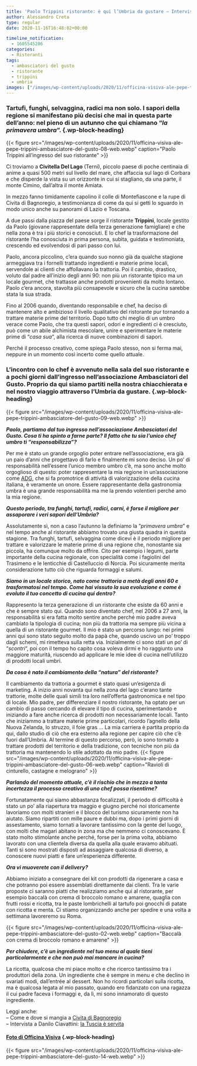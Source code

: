 ```yaml
---
title: 'Paolo Trippini ristorante: è qui l’Umbria da gustare – Intervista'
author: Alessandro Creta
type: regular
date: 2020-11-16T16:48:02+00:00

timeline_notification:
  - 1605545286
categories:
  - Ristoranti
tags:
  - ambasciatori del gusto
  - ristorante
  - trippini
  - umbria
images: ["/images/wp-content/uploads/2020/11/officina-visiva-ale-pepe-trippini-ambasciatore-del-gusto-04-web.webp"]
---
```

### Tartufi, funghi, selvaggina, radici ma non solo. I sapori della regione si manifestano più decisi che mai in questa parte dell’anno: nel pieno di un autunno che qui chiamano “_la primavera umbra_”. {.wp-block-heading}


{{< figure src="/images/wp-content/uploads/2020/11/officina-visiva-ale-pepe-trippini-ambasciatore-del-gusto-08-web.webp" caption="Paolo Trippini all&#8217;ingresso del suo ristorante" >}}


Ci troviamo a **Civitella Del Lago** (Terni), piccolo paese di poche centinaia di anime a quasi 500 metri sul livello del mare, che affaccia sul lago di Corbara e che disperde la vista su un orizzonte in cui si stagliano, da una parte, il monte Cimino, dall&#8217;altra il monte Amiata. 

In mezzo fanno timidamente capolino il colle di Montefiascone e la rupe di Civita di Bagnoregio, a testimonianza di come da qui si getti lo sguardo in modo unico anche su panorami di Lazio e Toscana.

A due passi dalla piazza del paese sorge il ristorante **Trippini**, locale gestito da Paolo (giovane rappresentate della terza generazione famigliare) e che nella zona è tra i più storici e conosciuti. E lo chef la trasformazione del ristorante l&#8217;ha conosciuta in prima persona, subìta, guidata e testimoniata, crescendo ed evolvendosi di pari passo con lui.

Paolo, ancora piccolino, c&#8217;era quando suo nonno già da qualche stagione armeggiava tra i fornelli trattando ingredienti e materie prime locali, servendole ai clienti che affollavano la trattoria. Poi il cambio, drastico, voluto dal padre all&#8217;inizio degli anni 90: non più un ristorante tipico ma un locale gourmet, che trattasse anche prodotti provenienti da molto lontano. Paolo c&#8217;era ancora, stavolta più consapevole e sicuro che la cucina sarebbe stata la sua strada.

Fino al 2006 quando, diventando responsabile e chef, ha deciso di mantenere alto e ambizioso il livello qualitativo del ristorante pur tornando a trattare materie prime del territorio. Dopo tutto chi meglio di un umbro verace come Paolo, che tra questi sapori, odori e ingredienti ci è cresciuto, può come un abile alchimista mescolare, unire e sperimentare le materie prime di &#8220;_casa sua_&#8220;, alla ricerca di nuove combinazioni di sapori. 

Perché il processo creativo, come spiega Paolo stesso, non si ferma mai, neppure in un momento così incerto come quello attuale.

### L&#8217;incontro con lo chef è avvenuto nella sala del suo ristorante e a pochi giorni dall&#8217;ingresso nell&#8217;associazione Ambasciatori del Gusto. Proprio da qui siamo partiti nella nostra chiacchierata e nel nostro viaggio attraverso l&#8217;Umbria da gustare. {.wp-block-heading}


{{< figure src="/images/wp-content/uploads/2020/11/officina-visiva-ale-pepe-trippini-ambasciatore-del-gusto-09-web.webp" >}}


**_Paolo, partiamo dal tuo ingresso nell&#8217;associazione Ambasciatori del Gusto. Cosa ti ha spinto a farne parte? Il fatto che tu sia l&#8217;unico chef umbro ti &#8220;responsabilizza&#8221;?_**

Per me è stato un grande orgoglio poter entrare nell&#8217;associazione, era già un paio d&#8217;anni che progettavo di farlo e finalmente mi sono deciso. Un po&#8217; di responsabilità nell&#8217;essere l&#8217;unico membro umbro c&#8217;è, ma sono anche molto orgoglioso di questo: poter rappresentare la mia regione in un&#8217;associazione come <a rel="noreferrer noopener" href="https://www.ambasciatoridelgusto.it/" target="_blank">ADG</a>, che si fa promotrice di attività di valorizzazione della cucina italiana, è veramente un onore. Essere rappresentante della gastronomia umbra è una grande responsabilità ma me la prendo volentieri perché amo la mia regione.

**_Questo periodo, tra funghi, tartufi, radici, carni, è forse il migliore per assaporare i veri sapori dell&#8217;Umbria?_**

Assolutamente sì, non a caso l&#8217;autunno la definiamo la &#8220;_primavera umbra_&#8221; e nel tempo anche al ristorante abbiamo trovato una giusta quadra in questa stagione. Tra funghi, tartufi, selvaggina come dicevi è il periodo migliore per trattare e valorizzare le materie prime di una regione che, nonostante sia piccola, ha comunque molto da offrire. Cito per esempio i legumi, parte importante della cucina regionale, con specialità come i fagiolini del Trasimeno e le lenticchie di Castelluccio di Norcia. Poi sicuramente merita considerazione tutto ciò che riguarda formaggi e salumi.

**_Siamo in un locale storico, nato come trattoria a metà degli anni 60 e trasformatosi nel tempo. Come hai vissuto la sua evoluzione e come è evoluto il tuo concetto di cucina qui dentro?_**

Rappresento la terza generazione di un ristorante che esiste da 60 anni e che è sempre stato qui. Quando sono diventato chef, nel 2006 a 27 anni, la responsabilità si era fatta molto sentire anche perché mio padre aveva cambiato la tipologia di cucina; non più da trattoria ma sempre più vicina a quella di un ristorante gourmet. Il mio è stato un percorso lungo: nei primi anni qui sono stato seguito molto da papà che, quando uscivo un po&#8217; troppo dagli schemi, mi rimetteva sulla retta via. Inizialmente ci sono stati un po&#8217; di &#8220;_scontri_&#8220;, poi con il tempo ho capito cosa voleva dirmi e ho raggiunto una maggiore maturità, riuscendo ad applicare le mie idee di cucina nell&#8217;utilizzo di prodotti locali umbri.

**_Da cosa è nato il cambiamento della &#8220;natura&#8221; del ristorante?_**

Il cambiamento da trattoria a gourmet è stato quasi un&#8217;esigenza di marketing. A inizio anni novanta qui nella zona del lago c&#8217;erano tante trattorie, molte delle quali simili tra loro nell&#8217;offerta gastronomica e nel tipo di locale. Mio padre, per differenziare il nostro ristorante, ha optato per un cambio di passo cercando di elevare il tipo di cucina, sperimentando e iniziando a fare anche ricerca di prodotti non necessariamente locali. Tanto che iniziammo a trattare materie prime particolari, ricordo l&#8217;agnello della Nuova Zelanda, lo struzzo, il foie gras &#8230; La mia carriera è partita proprio da qui, dallo studio di ciò che era esterno alla regione per capire ciò che c&#8217;è fuori dall&#8217;Umbria. Al termine di questo percorso, però, io sono tornato a trattare prodotti del territorio e della tradizione, con tecniche non più da trattoria ma mantenendo lo stile adottato da mio padre.
{{< figure src="/images/wp-content/uploads/2020/11/officina-visiva-ale-pepe-trippini-ambasciatore-del-gusto-06-web.webp" caption="Ravioli di cinturello, castagne e melograno" >}}
 

**_Parlando del momento attuale, c&#8217;è il rischio che in mezzo a tanta incertezza il processo creativo di uno chef possa risentirne?_**

Fortunatamente qui siamo abbastanza focalizzati, il periodo di difficoltà è stato un po&#8217; alla riapertura tra maggio e giugno perché noi storicamente lavoriamo con molti stranieri e il blocco del turismo sicuramente non ha aiutato. Siamo ripartiti con mille paure e dubbi ma, dopo i primi giorni di assestamento, siamo tornati a lavorare tantissimo con la gente del luogo, con molti che magari abitano in zona ma che nemmeno ci conoscevano. È stato molto stimolante anche perché, forse per la prima volta, abbiamo lavorato con una clientela diversa da quella alla quale eravamo abituati. Tanti si sono mostrati disposti ad assaggiare qualcosa di diverso, a conoscere nuovi piatti e fare un&#8217;esperienza differente.

**_Ora vi muoverete con il delivery?_**

Abbiamo iniziato a consegnare dei kit con prodotti da rigenerare a casa e che potranno poi essere assemblati direttamente dai clienti. Tra le varie proposte ci saranno piatti che realizziamo anche qui al ristorante, per esempio baccalà con crema di broccolo romano e amarene, quaglia con frutti rossi e ricotta, tra le paste lombrichelli al tartufo poi gnocchi di patate con ricotta e menta. Ci stiamo organizzando anche per spedire e una volta a settimana lavoreremo su Roma.


{{< figure src="/images/wp-content/uploads/2020/11/officina-visiva-ale-pepe-trippini-ambasciatore-del-gusto-02-web.webp" caption="Baccalà con crema di broccolo romano e amarene" >}}


**_Per chiudere, c&#8217;è un ingrediente nel tuo menu al quale tieni particolarmente e che non può mai mancare in cucina?_**

La ricotta, qualcosa che mi piace molto e che ricerco tantissimo tra i produttori della zona. Un ingrediente che è sempre in menu e che declino in svariati modi, dall&#8217;entrée al dessert. Non ho ricordi particolari sulla ricotta, ma è qualcosa legata al mio passato, quando ero fidanzato con una ragazza il cui padre faceva i formaggi e, da lì, mi sono innamorato di questo ingrediente. 

Leggi anche:  
&#8211; Come e dove si mangia a <a rel="noreferrer noopener" href="https://aleepepe.com/2020/05/25/dove-si-mangia-civita-bagnoregio/" target="_blank">Civita di Bagnoregio</a>  
&#8211; Intervista a Danilo Ciavattini: <a rel="noreferrer noopener" href="https://aleepepe.com/2020/10/19/danilo-ciavattini-ristorante-menu/" target="_blank">la Tuscia è servita</a>

#### <a href="https://www.officinavisiva.it/" target="_blank" rel="noreferrer noopener">Foto di Officina Visiva</a> {.wp-block-heading}


{{< figure src="/images/wp-content/uploads/2020/11/officina-visiva-ale-pepe-trippini-ambasciatore-del-gusto-14-web.webp" >}}
